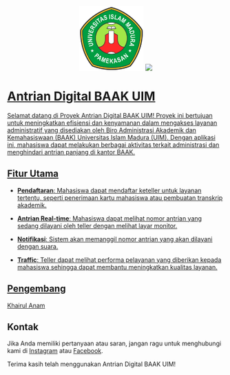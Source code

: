 <p align="center">
    <a href="https://www.uim.ac.id/" target="_blank"><img src="https://github.com/Irull46/Antrian-BAAK-UIM/blob/ReleaseTerbaruV1/public/images/BAAK%20Logo.png" alt="UIM" width="150"></a>
    <a href="https://laravel.com" target="_blank"><img src="https://raw.githubusercontent.com/laravel/art/master/logo-lockup/5%20SVG/2%20CMYK/1%20Full%20Color/laravel-logolockup-cmyk-red.svg" width="150">
</p>

# Antrian Digital BAAK UIM

Selamat datang di Proyek Antrian Digital BAAK UIM! Proyek ini bertujuan untuk meningkatkan efisiensi dan kenyamanan dalam mengakses layanan administratif yang disediakan oleh Biro Administrasi Akademik dan Kemahasiswaan (BAAK) Universitas Islam Madura (UIM). Dengan aplikasi ini, mahasiswa dapat melakukan berbagai aktivitas terkait administrasi dan menghindari antrian panjang di kantor BAAK.

## Fitur Utama

- **Pendaftaran**: Mahasiswa dapat mendaftar keteller untuk layanan tertentu, seperti penerimaan kartu mahasiswa atau pembuatan transkrip akademik.

- **Antrian Real-time**: Mahasiswa dapat melihat nomor antrian yang sedang dilayani oleh teller dengan melihat layar monitor.

- **Notifikasi**: Sistem akan memanggil nomor antrian yang akan dilayani dengan suara.

- **Traffic**: Teller dapat melihat performa pelayanan yang diberikan kepada mahasiswa sehingga dapat membantu meningkatkan kualitas layanan.

## Pengembang

[Khairul Anam](https://github.com/Irull46/)

## Kontak

Jika Anda memiliki pertanyaan atau saran, jangan ragu untuk menghubungi kami di [Instagram](https://www.instagram.com/eenk_anam/) atau [Facebook](https://www.facebook.com/eenk.anamz/).

Terima kasih telah menggunakan Antrian Digital BAAK UIM!
